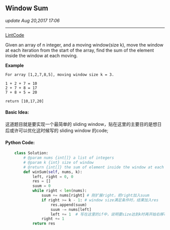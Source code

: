 ## Window Sum
_update Aug 20,2017  17:06_

---
[LintCode](http://www.lintcode.com/en/problem/window-sum/)

Given an array of n integer, and a moving window(size k), move the window at each iteration from the start of the array, find the sum of the element inside the window at each moving.

**Example**

    For array [1,2,7,8,5], moving window size k = 3. 
    
    1 + 2 + 7 = 10
    2 + 7 + 8 = 17
    7 + 8 + 5 = 20
    
    return [10,17,20]
    
#### Basic Idea:
这道题目就是要实现一个最简单的 sliding window，贴在这里的主要目的是想日后或许可以优化这时候写的 sliding window 的code;

#### Python Code:
```python
    class Solution:
        # @param nums {int[]} a list of integers
        # @param k {int} size of window
        # @return {int[]} the sum of element inside the window at each moving
        def winSum(self, nums, k):
            left, right = 0, 0
            res = []
            suum = 0
            while right < len(nums):
                suum += nums[right] # 刚扩展right，把right加入suum
                if right >= k - 1: # window size满足条件时，结果加入res
                    res.append(suum)
                    suum -= nums[left]
                    left += 1  # 写在这里的if中，说明要size达到k时再开始右移left
                right += 1
            return res
```
            
            